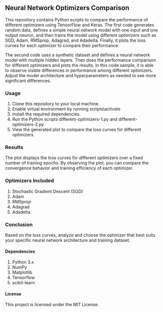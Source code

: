 ## Neural Network Optimizers Comparison
This repository contains Python scripts to compare the performance of different optimizers using TensorFlow and Keras. The first code generates random data, defines a simple neural network model with one input and one output neuron, and then trains the model using different optimizers such as SGD, Adam, RMSprop, Adagrad, and Adadelta. Finally, it plots the loss curves for each optimizer to compare their performance.

The second code uses a synthetic dataset and defines a neural network model with multiple hidden layers. Then does the performance comparison for different optimizers and plots the results. In this code sample, it is able to observe visible differences in performance among different optimizers. Adjust the model architecture and hyperparameters as needed to see more significant differences.


### Usage
1. Clone this repository to your local machine.
1. Enable virtual environment by running scripts\activate
1. Install the required dependencies.
1. Run the Python scripts different-optimizers-1.py and different-optimizers-2.py
1. View the generated plot to compare the loss curves for different optimizers.

### Results
The plot displays the loss curves for different optimizers over a fixed number of training epochs. By observing the plot, you can compare the convergence behavior and training efficiency of each optimizer.

### Optimizers Included
1. Stochastic Gradient Descent (SGD)
1. Adam
1. RMSprop
1. Adagrad
1. Adadelta

### Conclusion
Based on the loss curves, analyze and choose the optimizer that best suits your specific neural network architecture and training dataset.

#### Dependencies
1. Python 3.x
1. NumPy
1. Matplotlib
1. Tensorflow
1. scikit-learn

#### License
This project is licensed under the MIT License.